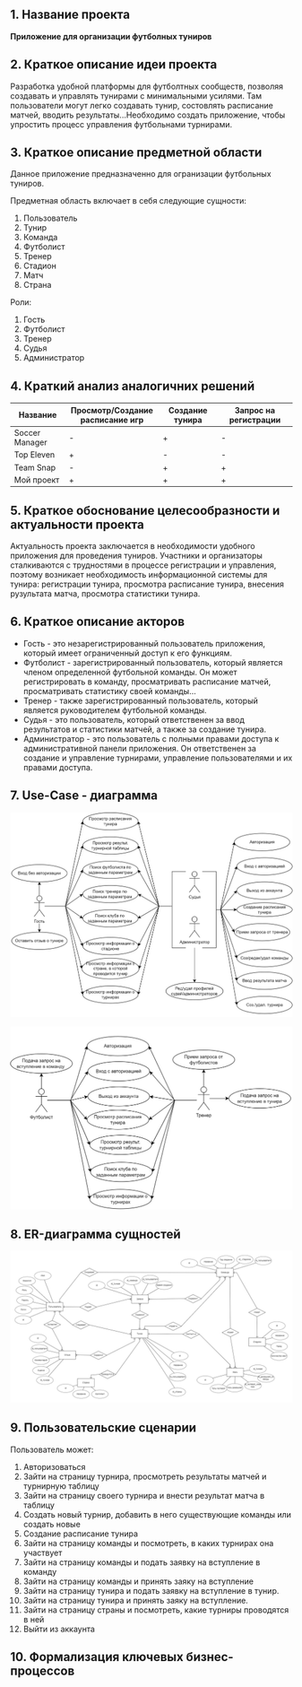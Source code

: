 ## 1. Название проекта

**Приложение для организации футболных туниров**

## 2. Краткое описание идеи проекта

Разработка удобной платформы для футболтных сообществ, позволяя создавать и управлять тунирами с минимальными усилями. Там пользователи могут легко создавать тунир, состовлять расписание матчей, вводить результаты...Необходимо создать приложение, чтобы упростить процесс управления футбольнами турнирами.

## 3. Краткое описание предметной области

Данное приложение предназначенно для огранизации футбольных туниров.

Предметная область включает в себя следующие сущности:

1. Пользователь
2. Тунир
3. Команда
4. Футболист
5. Тренер
6. Стадион
7. Матч
8. Страна

Роли:

1. Гость
2. Футболист
3. Тренер
4. Судья
5. Администратор

## 4. Краткий анализ аналогичних решений

| Название       | Просмотр/Создание расписание игр | Создание тунира | Запрос на регистрации |
| -------------- | -------------------------------- | --------------- | --------------------- |
| Soccer Manager | -                                | +               | -                     |
| Top Eleven     | +                                | -               | -                     |
| Team Snap      | -                                | +               | +                     |
| Мой проект     | +                                | +               | +                     |

## 5. Краткое обоснование целесообразности и актуальности проекта

Актуальность проекта заключается в необходимости удобного приложения для проведения туниров. Участники и организаторы сталкиваются с трудностями в процессе регистрации и управления, поэтому возникает необходимость информационной системы для тунира: регистрации тунира, просмотра расписание тунира, внесения рузультата матча, просмотра статистики тунира.

## 6. Краткое описание акторов

- Гость - это незарегистрированный пользователь приложения, который имеет ограниченный доступ к его функциям.
- Футболист - зарегистрированный пользователь, который является членом определенной футбольной команды. Он может регистрировать в команду, просматривать расписание матчей, просматривать статистику своей команды...
- Тренер - также зарегистрированный пользователь, который является руководителем футбольной команды.
- Судья - это пользователь, который ответственен за ввод результатов и статистики матчей, а также за создание тунира.
- Администратор - это пользователь с полными правами доступа к административной панели приложения. Он ответственен за создание и управление турнирами, управление пользователями и их правами доступа.

## 7. Use-Case - диаграмма

![uc1](ppo-Use-Case2.png)

![uc2](ppo-Use-Case1.png)

## 8. ER-диаграмма сущностей

![er](ER-diagram.png)

## 9. Пользовательские сценарии

Пользователь может:

1. Авторизоваться
2. Зайти на страницу турнира, просмотреть результаты матчей и турнирную таблицу
3. Зайти на страницу своего турнира и внести результат матча в таблицу
4. Создать новый турнир, добавить в него существующие команды или создать новые
5. Создание расписание тунира
6. Зайти на страницу команды и посмотреть, в каких турнирах она участвует
7. Зайти на страницу команды и подать заявку на вступление в команду
8. Зайти на страницу команды и принять заяку на вступление
9. Зайти на страницу тунира и подать заявку на вступление в тунир.
10. Зайти на страницу тунира и принять заяку на вступление.
11. Зайти на страницу страны и посмотреть, какие турниры проводятся в ней
12. Выйти из аккаунта

## 10. Формализация ключевых бизнес-процессов
